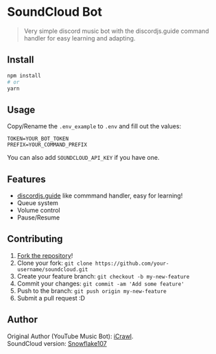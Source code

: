 # SoundCloud Bot
> Very simple discord music bot with the discordjs.guide command handler for easy learning and adapting.

## Install

```sh
npm install
# or
yarn
```

## Usage

Copy/Rename the `.env_example` to `.env` and fill out the values:

```env
TOKEN=YOUR_BOT_TOKEN
PREFIX=YOUR_COMMAND_PREFIX
```

You can also add `SOUNDCLOUD_API_KEY` if you have one.

## Features

* [discordjs.guide](https://discordjs.guide/) like commmand handler, easy for learning!
* Queue system
* Volume control
* Pause/Resume

## Contributing

1. [Fork the repository](https://github.com/Snowflake107/soundcloud/fork)!
2. Clone your fork: `git clone https://github.com/your-username/soundcloud.git`
3. Create your feature branch: `git checkout -b my-new-feature`
4. Commit your changes: `git commit -am 'Add some feature'`
5. Push to the branch: `git push origin my-new-feature`
6. Submit a pull request :D

## Author

Original Author (YouTube Music Bot): [iCrawl](https://github.com/iCrawl).  
SoundCloud version: [Snowflake107](https://github.com/Snowflake107)